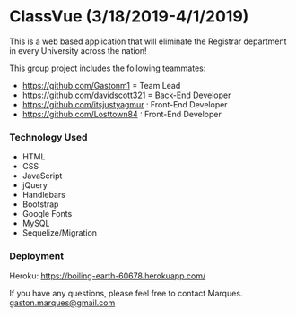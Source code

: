 # ClassVue (3/18/2019-4/1/2019)

This is a web based application that will eliminate the Registrar department in every University across the nation! 

This group project includes the following teammates:
* https://github.com/Gastonm1 = Team Lead
* https://github.com/davidscott321 = Back-End Developer
* https://github.com/itsjustyagmur : Front-End Developer
* https://github.com/Losttown84 : Front-End Developer

### Technology Used
* HTML
* CSS
* JavaScript
* jQuery
* Handlebars
* Bootstrap
* Google Fonts
* MySQL
* Sequelize/Migration


### Deployment

Heroku: 
https://boiling-earth-60678.herokuapp.com/

If you have any questions, please feel free to contact Marques. gaston.marques@gmail.com 

